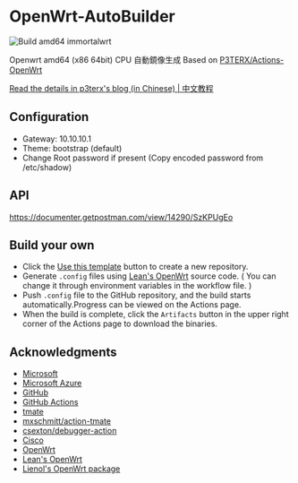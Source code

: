 # OpenWrt-AutoBuilder

![Build amd64 immortalwrt](https://github.com/icyleaf/openwrt-autobuilder/actions/workflows/build-amd64-immortalwrt.yml/badge.svg?branch=master)

Openwrt amd64 (x86 64bit) CPU 自動鏡像生成 Based on [P3TERX/Actions-OpenWrt](https://github.com/P3TERX/Actions-OpenWrt)

[Read the details in p3terx's blog (in Chinese) | 中文教程](https://p3terx.com/archives/build-openwrt-with-github-actions.html)

## Configuration

- Gateway: 10.10.10.1
- Theme: bootstrap (default)
- Change Root password if present (Copy encoded password from /etc/shadow)

## API

https://documenter.getpostman.com/view/14290/SzKPUgEo

## Build your own

- Click the [Use this template](https://github.com/P3TERX/Actions-OpenWrt/generate) button to create a new repository.
- Generate `.config` files using [Lean's OpenWrt](https://github.com/coolsnowwolf/lede) source code. ( You can change it through environment variables in the workflow file. )
- Push `.config` file to the GitHub repository, and the build starts automatically.Progress can be viewed on the Actions page.
- When the build is complete, click the `Artifacts` button in the upper right corner of the Actions page to download the binaries.

## Acknowledgments

- [Microsoft](https://www.microsoft.com)
- [Microsoft Azure](https://azure.microsoft.com)
- [GitHub](https://github.com)
- [GitHub Actions](https://github.com/features/actions)
- [tmate](https://github.com/tmate-io/tmate)
- [mxschmitt/action-tmate](https://github.com/mxschmitt/action-tmate)
- [csexton/debugger-action](https://github.com/csexton/debugger-action)
- [Cisco](https://www.cisco.com/)
- [OpenWrt](https://github.com/openwrt/openwrt)
- [Lean's OpenWrt](https://github.com/coolsnowwolf/lede)
- [Lienol's OpenWrt package](https://github.com/Lienol/openwrt-package)
